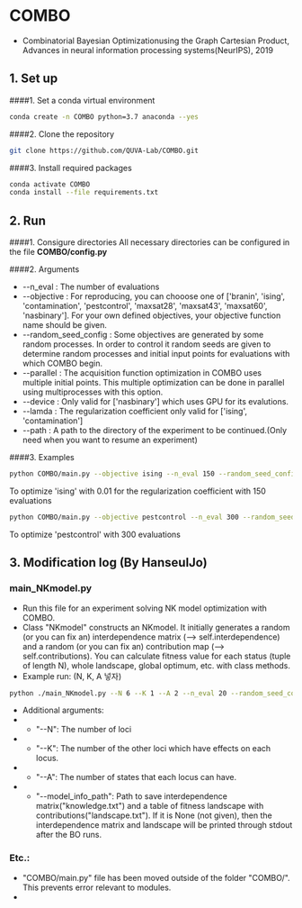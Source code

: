 # COMBO
- Combinatorial Bayesian Optimizationusing the Graph Cartesian Product, Advances in neural information processing systems(NeurIPS), 2019


## 1. Set up
####1. Set a conda virtual environment
```bash
conda create -n COMBO python=3.7 anaconda --yes
```

####2. Clone the repository
```bash
git clone https://github.com/QUVA-Lab/COMBO.git
```

####3. Install required packages
```bash
conda activate COMBO
conda install --file requirements.txt
```


## 2. Run
####1. Consigure directories
All necessary directories can be configured in the file **COMBO/config.py**

####2. Arguments
* --n_eval : The number of evaluations
* --objective : For reproducing, you can chooose one of ['branin', 'ising', 'contamination', 'pestcontrol', 'maxsat28', 'maxsat43', 'maxsat60', 'nasbinary']. For your own defined objectives, your objective function name should be given.
* --random_seed_config : Some objectives are generated by some random processes. In order to control it random seeds are given to determine random processes and initial input points for evaluations with which COMBO begin.
* --parallel : The acquisition function optimization in COMBO uses multiple initial points. This multiple optimization can be done in parallel using multiprocesses with this option.
* --device : Only valid for ['nasbinary'] which uses GPU for its evalutions.
* --lamda : The regularization coefficient only valid for ['ising', 'contamination']
* --path : A path to the directory of the experiment to be continued.(Only need when you want to resume an experiment)

####3. Examples
```bash
python COMBO/main.py --objective ising --n_eval 150 --random_seed_config 7 --lamda 0.01
```
To optimize 'ising' with 0.01 for the regularization coefficient with 150 evaluations

```bash
python COMBO/main.py --objective pestcontrol --n_eval 300 --random_seed_config 3
```
To optimize 'pestcontrol' with 300 evaluations

## 3. Modification log (By HanseulJo)

### main_NKmodel.py
* Run this file for an experiment solving NK model optimization with COMBO.
* Class "NKmodel" constructs an NKmodel. It initially generates a random (or you can fix an) interdependence matrix (--> self.interdependence) and a random  (or you can fix an) contribution map (--> self.contributions). You can calculate fitness value for each status (tuple of length N), whole landscape, global optimum, etc. with class methods.
* Example run: (N, K, A 넣자)
```bash
python ./main_NKmodel.py --N 6 --K 1 --A 2 --n_eval 20 --random_seed_config 1
```

* Additional arguments:
* - "--N": The number of loci
* - "--K": The number of the other loci which have effects on each locus.
* - "--A": The number of states that each locus can have.
* - "--model_info_path": Path to save interdependence matrix("knowledge.txt") and a table of fitness landscape with contributions("landscape.txt"). If it is None (not given), then the interdependence matrix and landscape will be printed through stdout after the BO runs.

### Etc.:
* "COMBO/main.py" file has been moved outside of the folder "COMBO/". This prevents error relevant to modules.
*
